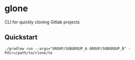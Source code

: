 # glone
CLI for quickly cloning Gitlab projects

## Quickstart
```shell
./gradlew run --args="GROUP/SUBGROUP_A GROUP/SUBGROUP_B" -Pdir=/path/to/clone/to
```